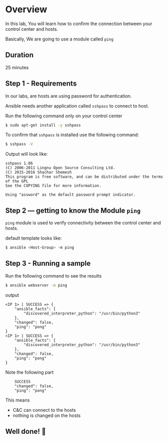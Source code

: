 <link rel='stylesheet' href='../assets/css/main.css'/>

# Overview

In this lab, You will learn how to confirm the connection between your control center and hosts.

Basically, We are going to use a module called `ping` 


## Duration

25 minutes


## Step 1 - Requirements

In our labs, are hosts are using password for authentication. 

Ansible needs another application called `sshpass` to connect to host.

Run the following command only on your control center

```bash
$ sudo apt-get install -y sshpass
```

To confirm that `sshpass` is installed use the following command:

```bash
$ sshpass -V
```
Output will look like:

```console
sshpass 1.06
(C) 2006-2011 Lingnu Open Source Consulting Ltd.
(C) 2015-2016 Shachar Shemesh
This program is free software, and can be distributed under the terms of the GPL
See the COPYING file for more information.

Using "assword" as the default password prompt indicator.
```


## Step 2 — getting to know the Module `ping`

`ping` module is used to verify connectivity between the control center and hosts.

default template looks like:

```bash
$ ansible <Host-Group> -m ping
```

## Step 3 - Running a sample

Run the following command to see the results

```bash
$ ansible webserver -m ping
```

output

```console
<IP 1> | SUCCESS => {
    "ansible_facts": {
        "discovered_interpreter_python": "/usr/bin/python3"
    },
    "changed": false,
    "ping": "pong"
}
<IP 1> | SUCCESS => {
    "ansible_facts": {
        "discovered_interpreter_python": "/usr/bin/python3"
    },
    "changed": false,
    "ping": "pong"
}

```

Note the following part
```console
    SUCCESS
    "changed": false,
    "ping": "pong"
```

This means
- C&C can connect to the hosts
- nothing is changed on the hosts


## Well done! 👏